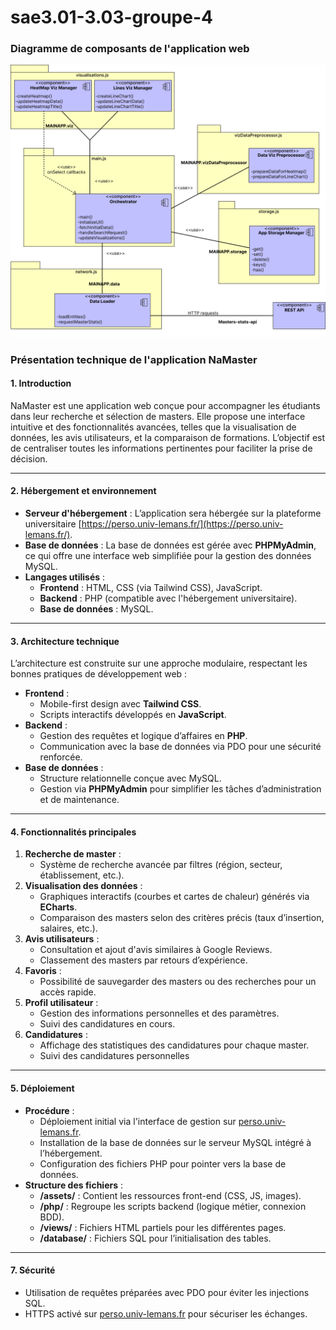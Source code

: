 # sae3.01-3.03-groupe-4

### Diagramme de composants de l'application web
![Diagramme de composants](assets/images/Diagramme_de_composants.png)

### Présentation technique de l'application NaMaster

#### **1. Introduction**
NaMaster est une application web conçue pour accompagner les étudiants dans leur recherche et sélection de masters. Elle propose une interface intuitive et des fonctionnalités avancées, telles que la visualisation de données, les avis utilisateurs, et la comparaison de formations. L’objectif est de centraliser toutes les informations pertinentes pour faciliter la prise de décision.

---

#### **2. Hébergement et environnement**
- **Serveur d'hébergement** : L’application sera hébergée sur la plateforme universitaire [https://perso.univ-lemans.fr/](https://perso.univ-lemans.fr/).
- **Base de données** : La base de données est gérée avec **PHPMyAdmin**, ce qui offre une interface web simplifiée pour la gestion des données MySQL.
- **Langages utilisés** :
  - **Frontend** : HTML, CSS (via Tailwind CSS), JavaScript.
  - **Backend** : PHP (compatible avec l'hébergement universitaire).
  - **Base de données** : MySQL.

---

#### **3. Architecture technique**
L’architecture est construite sur une approche modulaire, respectant les bonnes pratiques de développement web :
- **Frontend** :
  - Mobile-first design avec **Tailwind CSS**.
  - Scripts interactifs développés en **JavaScript**.
- **Backend** :
  - Gestion des requêtes et logique d’affaires en **PHP**.
  - Communication avec la base de données via PDO pour une sécurité renforcée.
- **Base de données** :
  - Structure relationnelle conçue avec MySQL.
  - Gestion via **PHPMyAdmin** pour simplifier les tâches d’administration et de maintenance.

---

#### **4. Fonctionnalités principales**
1. **Recherche de master** :
   - Système de recherche avancée par filtres (région, secteur, établissement, etc.).
2. **Visualisation des données** :
   - Graphiques interactifs (courbes et cartes de chaleur) générés via **ECharts**.
   - Comparaison des masters selon des critères précis (taux d’insertion, salaires, etc.).
3. **Avis utilisateurs** :
   - Consultation et ajout d'avis similaires à Google Reviews.
   - Classement des masters par retours d’expérience.
4. **Favoris** :
   - Possibilité de sauvegarder des masters ou des recherches pour un accès rapide.
5. **Profil utilisateur** :
   - Gestion des informations personnelles et des paramètres.
   - Suivi des candidatures en cours.
6. **Candidatures** :
   - Affichage des statistiques des candidatures pour chaque master.
   - Suivi des candidatures personnelles

---

#### **5. Déploiement**
- **Procédure** :
  - Déploiement initial via l'interface de gestion sur [perso.univ-lemans.fr](https://perso.univ-lemans.fr/).
  - Installation de la base de données sur le serveur MySQL intégré à l’hébergement.
  - Configuration des fichiers PHP pour pointer vers la base de données.
- **Structure des fichiers** :
  - **/assets/** : Contient les ressources front-end (CSS, JS, images).
  - **/php/** : Regroupe les scripts backend (logique métier, connexion BDD).
  - **/views/** : Fichiers HTML partiels pour les différentes pages.
  - **/database/** : Fichiers SQL pour l’initialisation des tables.

---

#### **7. Sécurité**
- Utilisation de requêtes préparées avec PDO pour éviter les injections SQL.
- HTTPS activé sur [perso.univ-lemans.fr](https://perso.univ-lemans.fr/) pour sécuriser les échanges.
